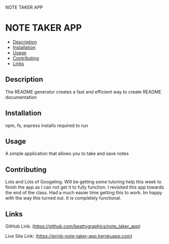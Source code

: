 NOTE TAKER APP

# NOTE TAKER APP
* [Description](#description)
* [Installation](#installation)
* [Usage](#usage)
* [Contributing](#contributing)
* [Links](#links)


## Description
The README generator creates a fast and efficient way to create README documentation


## Installation
npm, fs, express installs required to run


## Usage
A simple application that allows you to take and save notes


## Contributing
Lots and Lots of Googeling.  Will be getting some tutoring help this week to finish the app as I can not get it to fully function.  I revisited this app towards the end of the class.  Had a much easier time getting this to work.  Im happy with the way this turned out.  It is completely functional.


## Links
GitHub Link: (https://github.com/beattygraphics/note_taker_app)

Live Site Link: (https://erinb-note-taker-app.herokuapp.com)